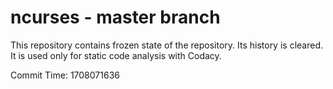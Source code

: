 # ncurses - master branch

This repository contains frozen state of the repository.
Its history is cleared. It is used only for static code
analysis with Codacy.

Commit Time: 1708071636